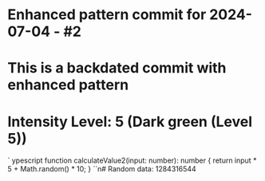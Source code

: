 ﻿# Enhanced pattern commit for 2024-07-04 - #2
# This is a backdated commit with enhanced pattern
# Intensity Level: 5 (Dark green (Level 5))
`	ypescript
function calculateValue2(input: number): number {
    return input * 5 + Math.random() * 10;
}
``n# Random data: 1284316544

